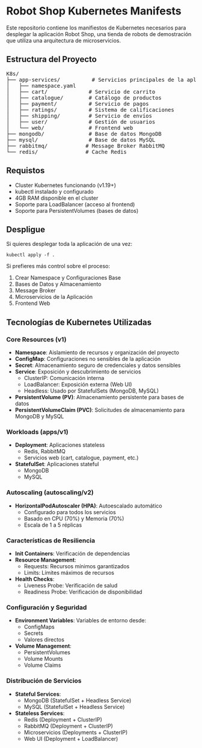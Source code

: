 # Robot Shop Kubernetes Manifests

Este repositorio contiene los manifiestos de Kubernetes necesarios para desplegar la aplicación Robot Shop, una tienda de robots de demostración que utiliza una arquitectura de microservicios.

## Estructura del Proyecto

<pre>
K8s/
├── app-services/          # Servicios principales de la aplicación
│   ├── namespace.yaml
│   ├── cart/             # Servicio de carrito
│   ├── catalogue/        # Catálogo de productos
│   ├── payment/          # Servicio de pagos
│   ├── ratings/          # Sistema de calificaciones
│   ├── shipping/         # Servicio de envíos
│   ├── user/             # Gestión de usuarios
│   └── web/              # Frontend web
├── mongodb/              # Base de datos MongoDB
├── mysql/                # Base de datos MySQL
├── rabbitmq/            # Message Broker RabbitMQ
└── redis/               # Cache Redis
</pre>

## Requistos

- Cluster Kubernetes funcionando (v1.19+)
- kubectl instalado y configurado
- 4GB RAM disponible en el cluster
- Soporte para LoadBalancer (acceso al frontend)
- Soporte para PersistentVolumes (bases de datos)
  
## Despligue

Si quieres desplegar toda la aplicación de una vez:

```
kubectl apply -f .
```

Si prefieres más control sobre el proceso:

1. Crear Namespace y Configuraciones Base
2. Bases de Datos y Almacenamiento
3. Message Broker
4. Microservicios de la Aplicación
5. Frontend Web




## Tecnologías de Kubernetes Utilizadas

### Core Resources (v1)
- **Namespace**: Aislamiento de recursos y organización del proyecto
- **ConfigMap**: Configuraciones no sensibles de la aplicación
- **Secret**: Almacenamiento seguro de credenciales y datos sensibles
- **Service**: Exposición y descubrimiento de servicios
  - ClusterIP: Comunicación interna
  - LoadBalancer: Exposición externa (Web UI)
  - Headless: Usado por StatefulSets (MongoDB, MySQL)
- **PersistentVolume (PV)**: Almacenamiento persistente para bases de datos
- **PersistentVolumeClaim (PVC)**: Solicitudes de almacenamiento para MongoDB y MySQL

### Workloads (apps/v1)
- **Deployment**: Aplicaciones stateless
  - Redis, RabbitMQ
  - Servicios web (cart, catalogue, payment, etc.)
- **StatefulSet**: Aplicaciones stateful
  - MongoDB
  - MySQL

### Autoscaling (autoscaling/v2)
- **HorizontalPodAutoscaler (HPA)**: Autoescalado automático
  - Configurado para todos los servicios
  - Basado en CPU (70%) y Memoria (70%)
  - Escala de 1 a 5 réplicas

### Características de Resiliencia
- **Init Containers**: Verificación de dependencias
- **Resource Management**:
  - Requests: Recursos mínimos garantizados
  - Limits: Límites máximos de recursos
- **Health Checks**:
  - Liveness Probe: Verificación de salud
  - Readiness Probe: Verificación de disponibilidad

### Configuración y Seguridad
- **Environment Variables**: Variables de entorno desde:
  - ConfigMaps
  - Secrets
  - Valores directos
- **Volume Management**: 
  - PersistentVolumes
  - Volume Mounts
  - Volume Claims

### Distribución de Servicios
- **Stateful Services**:
  - MongoDB (StatefulSet + Headless Service)
  - MySQL (StatefulSet + Headless Service)
- **Stateless Services**:
  - Redis (Deployment + ClusterIP)
  - RabbitMQ (Deployment + ClusterIP)
  - Microservicios (Deployments + ClusterIP)
  - Web UI (Deployment + LoadBalancer)
